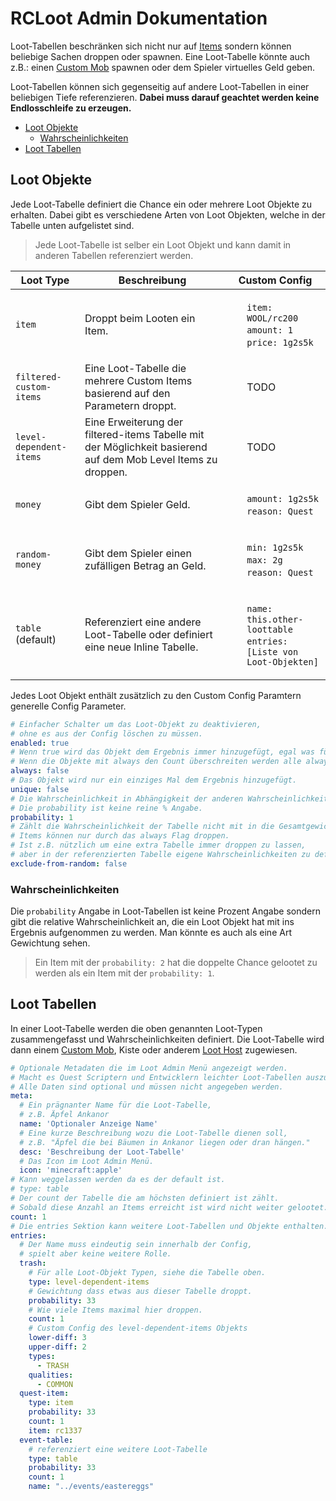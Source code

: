 # RCLoot Admin Dokumentation

Loot-Tabellen beschränken sich nicht nur auf [Items](https://git.faldoria.de/tof/plugins/raidcraft/rcitems) sondern können beliebige Sachen droppen oder spawnen. Eine Loot-Tabelle könnte auch z.B.: einen [Custom Mob](https://git.faldoria.de/tof/plugins/raidcraft/rcmobs) spawnen oder dem Spieler virtuelles Geld geben.

Loot-Tabellen können sich gegenseitig auf andere Loot-Tabellen in einer beliebigen Tiefe referenzieren. **Dabei muss darauf geachtet werden keine Endlosschleife zu erzeugen.**

* [Loot Objekte](#loot-objekte)
    * [Wahrscheinlichkeiten](#wahrscheinlichkeiten)
* [Loot Tabellen](#loot-tabellen)

## Loot Objekte

Jede Loot-Tabelle definiert die Chance ein oder mehrere Loot Objekte zu erhalten. Dabei gibt es verschiedene Arten von Loot Objekten, welche in der Tabelle unten aufgelistet sind.

> Jede Loot-Tabelle ist selber ein Loot Objekt und kann damit in anderen Tabellen referenziert werden.

| Loot Type | Beschreibung | Custom Config |
| ----------- | ------------ | ------ |
| `item` | Droppt beim Looten ein Item. | <ul style="list-style: none;"><li>`item: WOOL/rc200`</li><li>`amount: 1`</li><li>`price: 1g2s5k`</li></ul> |
| `filtered-custom-items` | Eine Loot-Tabelle die mehrere Custom Items basierend auf den Parametern droppt. | <ul style="list-style: none;">TODO</ul> |
| `level-dependent-items` | Eine Erweiterung der filtered-items Tabelle mit der Möglichkeit basierend auf dem Mob Level Items zu droppen. | <ul style="list-style: none;">TODO</ul> |
| `money` | Gibt dem Spieler Geld. | <ul style="list-style: none;"><li>`amount: 1g2s5k`</li><li>`reason: Quest`</li></ul> |
| `random-money` | Gibt dem Spieler einen zufälligen Betrag an Geld. | <ul style="list-style: none;"><li>`min: 1g2s5k`</li><li>`max: 2g`</li><li>`reason: Quest`</li></ul> |
| `table` (default) | Referenziert eine andere Loot-Tabelle oder definiert eine neue Inline Tabelle. | <ul style="list-style: none;"><li>`name: this.other-loottable`</li><li>`entries: [Liste von Loot-Objekten]`</li></ul> |

Jedes Loot Objekt enthält zusätzlich zu den Custom Config Paramtern generelle Config Parameter.

```yml
# Einfacher Schalter um das Loot-Objekt zu deaktivieren,
# ohne es aus der Config löschen zu müssen.
enabled: true
# Wenn true wird das Objekt dem Ergebnis immer hinzugefügt, egal was für eine Wahrscheinlichkeit oder Count konfiguriert ist.
# Wenn die Objekte mit always den Count überschreiten werden alle always Objekte hinzugefügt.
always: false
# Das Objekt wird nur ein einziges Mal dem Ergebnis hinzugefügt.
unique: false
# Die Wahrscheinlichkeit in Abhängigkeit der anderen Wahrscheinlichkeiten.
# Die probability ist keine reine % Angabe.
probability: 1
# Zählt die Wahrscheinlichkeit der Tabelle nicht mit in die Gesamtgewichtung.
# Items können nur durch das always Flag droppen.
# Ist z.B. nützlich um eine extra Tabelle immer droppen zu lassen,
# aber in der referenzierten Tabelle eigene Wahrscheinlichkeiten zu definieren.
exclude-from-random: false
```

### Wahrscheinlichkeiten

Die `probability` Angabe in Loot-Tabellen ist keine Prozent Angabe sondern gibt die relative Wahrscheinlichkeit an, die ein Loot Objekt hat mit ins Ergebnis aufgenommen zu werden. Man könnte es auch als eine Art Gewichtung sehen.

> Ein Item mit der `probability: 2` hat die doppelte Chance gelootet zu werden als ein Item mit der `probability: 1`.

## Loot Tabellen

In einer Loot-Tabelle werden die oben genannten Loot-Typen zusammengefasst und Wahrscheinlichkeiten definiert. Die Loot-Tabelle wird dann einem [Custom Mob]((https://git.faldoria.de/tof/plugins/raidcraft/rcmobs)), Kiste oder anderem [Loot Host](#loot-hosts) zugewiesen.

```yml
# Optionale Metadaten die im Loot Admin Menü angezeigt werden.
# Macht es Quest Scriptern und Entwicklern leichter Loot-Tabellen auszuwählen.
# Alle Daten sind optional und müssen nicht angegeben werden.
meta:
  # Ein prägnanter Name für die Loot-Tabelle,
  # z.B. Äpfel Ankanor
  name: 'Optionaler Anzeige Name'
  # Eine kurze Beschreibung wozu die Loot-Tabelle dienen soll,
  # z.B. "Äpfel die bei Bäumen in Ankanor liegen oder dran hängen."
  desc: 'Beschreibung der Loot-Tabelle'
  # Das Icon im Loot Admin Menü.
  icon: 'minecraft:apple'
# Kann weggelassen werden da es der default ist.
# type: table
# Der count der Tabelle die am höchsten definiert ist zählt.
# Sobald diese Anzahl an Items erreicht ist wird nicht weiter gelootet.
count: 1
# Die entries Sektion kann weitere Loot-Tabellen und Objekte enthalten.
entries:
  # Der Name muss eindeutig sein innerhalb der Config,
  # spielt aber keine weitere Rolle.
  trash:
    # Für alle Loot-Objekt Typen, siehe die Tabelle oben.
    type: level-dependent-items
    # Gewichtung dass etwas aus dieser Tabelle droppt.
    probability: 33
    # Wie viele Items maximal hier droppen.
    count: 1
    # Custom Config des level-dependent-items Objekts
    lower-diff: 3
    upper-diff: 2
    types:
      - TRASH
    qualities:
      - COMMON
  quest-item:
    type: item
    probability: 33
    count: 1
    item: rc1337
  event-table:
    # referenziert eine weitere Loot-Tabelle
    type: table
    probability: 33
    count: 1
    name: "../events/eastereggs"
```